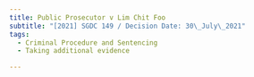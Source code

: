 ```yaml
---
title: Public Prosecutor v Lim Chit Foo
subtitle: "[2021] SGDC 149 / Decision Date: 30\_July\_2021"
tags:
  - Criminal Procedure and Sentencing
  - Taking additional evidence

---
```

